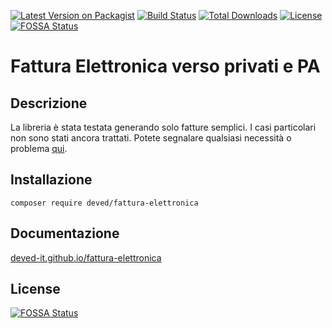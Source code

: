 [![Latest Version on Packagist](https://img.shields.io/packagist/v/deved/fattura-elettronica.svg?style=flat-square)](https://packagist.org/packages/deved/fattura-elettronica)
[![Build Status](https://travis-ci.org/deved-it/fattura-elettronica.svg?branch=master)](https://travis-ci.org/deved-it/fattura-elettronica)
[![Total Downloads](https://img.shields.io/packagist/dt/deved/fattura-elettronica.svg?style=flat-square)](https://packagist.org/packages/deved/fattura-elettronica)
[![License](https://poser.pugx.org/deved/fattura-elettronica/license)](https://packagist.org/packages/deved/fattura-elettronica)
[![FOSSA Status](https://app.fossa.com/api/projects/git%2Bgithub.com%2Fdeved-it%2Ffattura-elettronica.svg?type=shield)](https://app.fossa.com/projects/git%2Bgithub.com%2Fdeved-it%2Ffattura-elettronica?ref=badge_shield)

# Fattura Elettronica verso privati e PA

## Descrizione
La libreria è stata testata generando solo fatture semplici. 
I casi particolari non sono stati ancora trattati. 
Potete segnalare qualsiasi necessità o problema 
[qui](https://github.com/deved-it/fattura-elettronica/issues/new).

## Installazione

    composer require deved/fattura-elettronica
    
## Documentazione

[deved-it.github.io/fattura-elettronica](https://deved-it.github.io/fattura-elettronica)


## License
[![FOSSA Status](https://app.fossa.com/api/projects/git%2Bgithub.com%2Fdeved-it%2Ffattura-elettronica.svg?type=large)](https://app.fossa.com/projects/git%2Bgithub.com%2Fdeved-it%2Ffattura-elettronica?ref=badge_large)